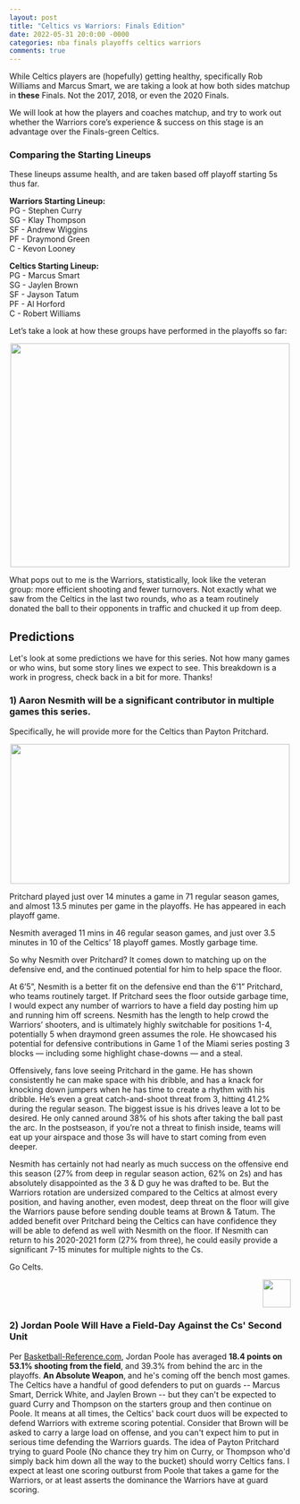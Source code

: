 ```yaml
---
layout: post
title: "Celtics vs Warriors: Finals Edition"
date: 2022-05-31 20:0:00 -0000
categories: nba finals playoffs celtics warriors
comments: true
---
```


While Celtics players are (hopefully) getting healthy, specifically Rob Williams and Marcus Smart, we are taking a look at how both sides matchup in __these__ Finals. Not the 2017, 2018, or even the 2020 Finals.

We will look at how the players and coaches matchup, and try to work out whether the Warriors core’s experience & success on this stage is an advantage over the Finals-green Celtics.

### Comparing the Starting Lineups
These lineups assume health, and are taken based off playoff starting 5s thus far.

__Warriors Starting Lineup:__ <br>
PG - Stephen Curry <br>
SG - Klay Thompson <br>
SF - Andrew Wiggins <br>
PF - Draymond Green <br>
C - Kevon Looney <br>

__Celtics Starting Lineup:__ <br>
PG - Marcus Smart <br>
SG - Jaylen Brown <br>
SF - Jayson Tatum <br>
PF - Al Horford <br>
C - Robert Williams <br>

Let’s take a look at how these groups have performed in the playoffs so far:

<p align="center"> 
    <img src="/criticalcelticsfan/assets/22Finals/s5comp.png" width="500" height="400" />
</p>

What pops out to me is the Warriors, statistically, look like the veteran group: more efficient shooting and fewer turnovers. Not exactly what we saw from the Celtics in the last two rounds, who as a team routinely donated the ball to their opponents in traffic and chucked it up from deep.

## Predictions
Let's look at some predictions we have for this series. Not how many games or who wins, but some story lines we expect to see.
This breakdown is a work in progress, check back in a bit for more. Thanks!

### 1) Aaron Nesmith will be a significant contributor in multiple games this series. 

Specifically, he will provide more for the Celtics than Payton Pritchard. 

<p align="center"> 
  <img src="/criticalcelticsfan/assets/22Finals/nesmithPritchard.JPG" width="500" height="250" />
</p>

Pritchard played just over 14 minutes a game in 71 regular season games, and almost 13.5 minutes per game in the playoffs. He has appeared in each playoff game.

Nesmith averaged 11 mins in 46 regular season games, and just over 3.5 minutes in 10 of the Celtics’ 18 playoff games. Mostly garbage time. 

So why Nesmith over Pritchard? It comes down to matching up on the defensive end, and the continued potential for him to help space the floor.

At 6’5”, Nesmith is a better fit on the defensive end than the 6’1” Pritchard, who teams routinely target. If Pritchard sees the floor outside garbage time, I would expect any number of warriors to have a field day posting him up and running him off screens. Nesmith has the length to help crowd the Warriors’ shooters, and is ultimately highly switchable for positions 1-4, potentially 5 when draymond green assumes the role. He showcased his potential for defensive contributions in Game 1 of the Miami series posting 3 blocks — including some highlight chase-downs — and a steal.

Offensively, fans love seeing Pritchard in the game. He has shown consistently he can make space with his dribble, and has a knack for knocking down jumpers when he has time to create a rhythm with his dribble. He’s even a great catch-and-shoot threat from 3, hitting 41.2% during the regular season. The biggest issue is his drives leave a lot to be desired. He only canned around 38% of his shots after taking the ball past the arc. In the postseason, if you’re not a threat to finish inside, teams will eat up your airspace and those 3s will have to start coming from even deeper.

Nesmith has certainly not had nearly as much success on the offensive end this season (27% from deep in regular season action, 62% on 2s) and has absolutely disappointed as the 3 & D guy he was drafted to be. But the Warriors rotation are undersized compared to the Celtics at almost every position, and having another, even modest, deep threat on the floor will give the Warriors pause before sending double teams at Brown & Tatum. The added benefit over Pritchard being the Celtics can have confidence they will be able to defend as well with Nesmith on the floor. If Nesmith can return to his 2020-2021 form (27% from three), he could easily provide a significant 7-15 minutes for multiple nights to the Cs.

Go Celts.
<p align="right"> 
    <img src="/criticalcelticsfan/assets/ccflogo.jpg" width="50" height="50" />
</p>

### 2) Jordan Poole Will Have a Field-Day Against the Cs' Second Unit
Per <a href="https://www.basketball-reference.com/players/p/poolejo01.html">Basketball-Reference.com</a>, Jordan Poole has averaged __18.4 points on 53.1% shooting from the field__, and 39.3% from behind the arc in the playoffs. __An Absolute Weapon__, and he's coming off the bench most games. The Celtics have a handful of good defenders to put on guards -- Marcus Smart, Derrick White, and Jaylen Brown -- but they can't be expected to guard Curry and Thompson on the starters group and then continue on Poole. It means at all times, the Celtics' back court duos will be expected to defend Warriors with extreme scoring potential. Consider that Brown will be asked to carry a large load on offense, and you can't expect him to put in serious time defending the Warriors guards. The idea of Payton Pritchard trying to guard Poole (No chance they try him on Curry, or Thompson who'd simply back him down all the way to the bucket) should worry Celtics fans. I expect at least one scoring outburst from Poole that takes a game for the Warriors, or at least asserts the dominance the Warriors have at guard scoring.
